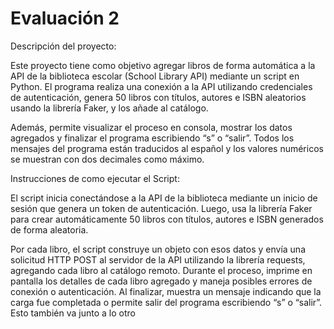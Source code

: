 # Evaluación 2

Descripción del proyecto:

Este proyecto tiene como objetivo agregar libros de forma automática a la API de la biblioteca escolar (School Library API) mediante un script en Python. El programa realiza una conexión a la API utilizando credenciales de autenticación, genera 50 libros con títulos, autores e ISBN aleatorios usando la librería Faker, y los añade al catálogo.

Además, permite visualizar el proceso en consola, mostrar los datos agregados y finalizar el programa escribiendo “s” o “salir”. Todos los mensajes del programa están traducidos al español y los valores numéricos se muestran con dos decimales como máximo.

Instrucciones de como ejecutar el Script:

El script inicia conectándose a la API de la biblioteca mediante un inicio de sesión que genera un token de autenticación. Luego, usa la librería Faker para crear automáticamente 50 libros con títulos, autores e ISBN generados de forma aleatoria.

Por cada libro, el script construye un objeto con esos datos y envía una solicitud HTTP POST al servidor de la API utilizando la librería requests, agregando cada libro al catálogo remoto. Durante el proceso, imprime en pantalla los detalles de cada libro agregado y maneja posibles errores de conexión o autenticación. Al finalizar, muestra un mensaje indicando que la carga fue completada o permite salir del programa escribiendo “s” o “salir”. Esto también va junto a lo otro
